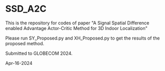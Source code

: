 # SSD_A2C
This is the repository for codes of paper "A Signal Spatial Difference enabled Advantage Actor-Critic Method for 3D Indoor Localization"

Please run SY_Proposed.py and XH_Proposed.py to get the results of the proposed method.

Submitted to GLOBECOM 2024.

Apr-16-2024
